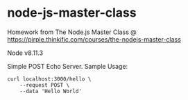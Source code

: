 # node-js-master-class
Homework from The Node.js Master Class @ https://pirple.thinkific.com/courses/the-nodejs-master-class

Node v8.11.3

Simple POST Echo Server. Sample Usage: 

```
curl localhost:3000/hello \
	--request POST \
	--data 'Hello World'
```
	
